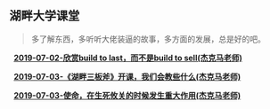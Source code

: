 ## 湖畔大学课堂

> 多了解东西，多听听大佬装逼的故事，多方面的发展，总是好的吧。

&nbsp;&nbsp;**[2019-07-02-欣赏build to last，而不是build to sell(杰克马老师)](./note/01.md)**

&nbsp;&nbsp;**[2019-07-03-《湖畔三板斧》开课，我们会教些什么(杰克马老师)](./note/02.md)**

&nbsp;&nbsp;**[2019-07-03-使命，在生死攸关的时候发生重大作用(杰克马老师)](./note/03.md)**


